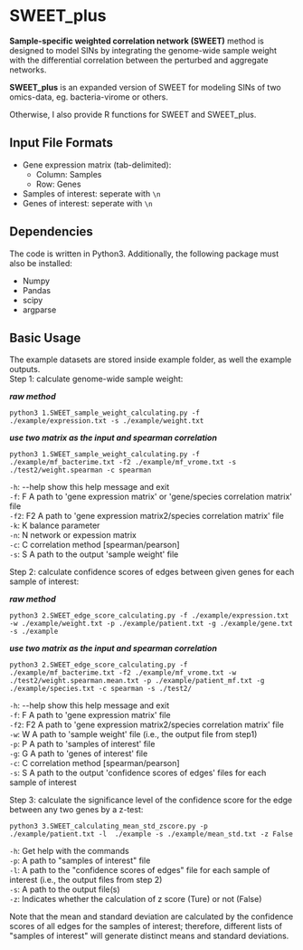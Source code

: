 # SWEET_plus
**Sample-specific weighted correlation network (SWEET)** method is designed to model SINs by integrating the genome-wide sample weight with the differential correlation between the perturbed and aggregate networks.

**SWEET_plus** is an expanded version of SWEET for modeling SINs of two omics-data, eg. bacteria-virome or others. 

Otherwise, I also provide R functions for SWEET and SWEET_plus.  

## Input File Formats
- Gene expression matrix (tab-delimited):
    * Column: Samples
    * Row: Genes
- Samples of interest: seperate with `\n`
- Genes of interest: seperate with `\n`

## Dependencies
The code is written in Python3. Additionally, the following package must also be installed:
- Numpy
- Pandas
- scipy
- argparse


## Basic Usage
The example datasets are stored inside example folder, as well the example outputs.  
Step 1: calculate genome-wide sample weight:

***raw method***
```
python3 1.SWEET_sample_weight_calculating.py -f ./example/expression.txt -s ./example/weight.txt
```

***use two matrix as the input and spearman correlation***
```
python3 1.SWEET_sample_weight_calculating.py -f ./example/mf_bacterime.txt -f2 ./example/mf_vrome.txt -s ./test2/weight.spearman -c spearman
```
  
`-h`: --help  show this help message and exit  
`-f`: F        A path to 'gene expression matrix' or 'gene/species correlation matrix' file  
`-f2`: F2      A path to 'gene expression matrix2/species correlation matrix' file  
`-k`: K        balance parameter  
`-n`: N        network or expession matrix  
`-c`: C        correlation method [spearman/pearson]  
`-s`: S        A path to the output 'sample weight' file

Step 2: calculate confidence scores of edges between given genes for each sample of interest:

***raw method***
```
python3 2.SWEET_edge_score_calculating.py -f ./example/expression.txt -w ./example/weight.txt -p ./example/patient.txt -g ./example/gene.txt -s ./example
```
***use two matrix as the input and spearman correlation***
```
python3 2.SWEET_edge_score_calculating.py -f ./example/mf_bacterime.txt -f2 ./example/mf_vrome.txt -w ./test2/weight.spearman.mean.txt -p ./example/patient_mf.txt -g ./example/species.txt -c spearman -s ./test2/
```

`-h`: --help  show this help message and exit  
`-f`: F A path to 'gene expression matrix' file  
`-f2`: F2 A path to 'gene expression matrix2/species correlation matrix' file  
`-w`: W A path to 'sample weight' file (i.e., the output file from step1)  
`-p`: P A path to 'samples of interest' file  
`-g`: G  A path to 'genes of interest' file  
`-c`: C correlation method [spearman/pearson]  
`-s`: S  A path to the output 'confidence scores of edges' files for each sample of interest

Step 3: calculate the significance level of the confidence score for the edge between any two genes by a z-test:
```
python3 3.SWEET_calculating_mean_std_zscore.py -p ./example/patient.txt -l  ./example -s ./example/mean_std.txt -z False
```

`-h`: Get help with the commands  
`-p`: A path to "samples of interest" file  
`-l`: A path to the "confidence scores of edges" file for each sample of interest (i.e., the output files from step 2)  
`-s`: A path to the output file(s)  
`-z`: Indicates whether the calculation of z score (Ture) or not (False)  

Note that the mean and standard deviation are calculated by the confidence scores of all edges for the samples of interest; therefore, different lists of "samples of interest" will generate distinct means and standard deviations.

